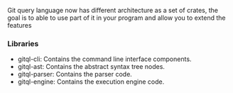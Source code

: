 Git query language now has different architecture as a set of crates, 
the goal is to able to use part of it in your program and allow you to extend the features

### Libraries
- gitql-cli: Contains the command line interface components.
- gitql-ast: Contains the abstract syntax tree nodes.
- gitql-parser: Contains the parser code.
- gitql-engine: Contains the execution engine code.